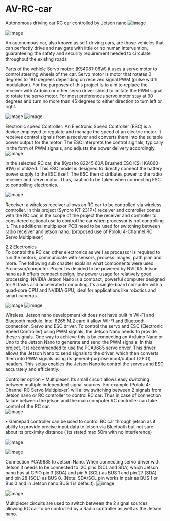 # AV-RC-car
Autonomous driving car
RC car controlled by Jetson nano
                                                           ![image](https://github.com/EricMEP/AV-RC-car/assets/48544912/087d40a8-cf39-410d-88f2-c99fe3bc2b11)

  ![image](https://github.com/EricMEP/AV-RC-car/assets/48544912/9fd052c9-b077-4baa-a9e4-9f60b334191b)

An autonomous car, also known as self-driving cars, are those vehicles that can perfectly drive and navigate with little or no human intervention, guaranteeing the safety and security requirement needed to circulate throughout the existing roads

Parts of the vehicle
Servo motor: (KS4081-06W) it uses a servo motor to control steering wheels of the car. Servo motor is motor that rotates 0 degrees to 180 degrees depending on received signal PWM (pulse width modulation). For the purposes of this project is to aim to replace the receiver with Arduino or other servo driver shield to imitate the PWM signal to rotate the servo motor.  For most preferences servo motor stay at 90 degrees and turn no more than 45 degrees to either direction to turn left or right. 

  ![image](https://github.com/EricMEP/AV-RC-car/assets/48544912/9ca16348-eb84-4ead-9e20-da936d4f949c)      ![image](https://github.com/EricMEP/AV-RC-car/assets/48544912/bb2b91ce-6cf1-42d3-9eb7-3aa0cce44782)

Electronic speed Controller: An Electronic Speed Controller (ESC) is a device employed to regulate and manage the speed of an electric motor. It receives control signals from a receiver and converts them into the suitable power output for the motor. The ESC interprets the control signals, typically in the form of PWM signals, and adjusts the power delivery accordingly.
                                     ![image](https://github.com/EricMEP/AV-RC-car/assets/48544912/3e91143d-b1d2-49d6-a2b1-1f699b039e84)

In the selected RC car, the (Kyosho 82245 60A Brushed ESC KSH KA060-91W) is utilized. This ESC model is designed to directly connect the battery power supply to the ESC itself. The ESC then distributes power to the radio receiver and servo motor. Thus, caution to be taken when connecting ESC to controlling electronics.
 
   ![image](https://github.com/EricMEP/AV-RC-car/assets/48544912/b2b65733-0f3a-44d4-9ce3-6ea7041efb32)
 
Receiver: a wireless receiver allows an RC car to be controlled via wireless controller. In this project (Syncro KT-231P+) receiver and controller comes with the RC car, in the scope of the project the receiver and controller to considered optional use to control the car when processor is not controlling it. Thus additional multiplexor PCB need to be used for switching between radio receiver and jetson nano. (proposed use of Pololu 4-Channel RC Servo Multiplexer)
 
2.2 Electronics  
To control the RC car, other electronics as well as processor is required to run the motors, communicate with sensors, process images, path plan and more. The following sub chapter explains what components were used. 
Processor/computer.  Project is decided to be powered by NVIDIA Jetson nano as it offers compact design, low power usage for relatively good processing. NVIDIA Jetson Nano is a compact, powerful computer designed for AI tasks and accelerated computing. t's a single-board computer with a quad-core CPU and NVIDIA GPU, ideal for applications like robotics and smart cameras.
  
![image](https://github.com/EricMEP/AV-RC-car/assets/48544912/06aa878e-b809-40e8-bc60-e84fbd9780bc) ![image](https://github.com/EricMEP/AV-RC-car/assets/48544912/b21ef8df-19f0-48de-b15e-d99e790a47d2)

 
Wireless. Jetson nano development kit does not have built in Wi-Fi and Bluetooth module. Intel 8265 M.2 card it allow WI-FI and Bluetooth connection. 
Servo and ESC driver. To control the servo and ESC (Electronic Speed Controller) using PWM signals, the Jetson Nano needs to provide these signals. One way to achieve this is by connecting an Arduino Nano or Uno to the Jetson Nano to generate and send the PWM signals. In this project, it is recommended to use the PCA9685 servo driver. This driver allows the Jetson Nano to send signals to the driver, which then converts them into PWM signals using its general-purpose input/output (GPIO) headers. This setup enables the Jetson Nano to control the servos and ESC accurately and efficiently.

Controller option 
•	Multiplexer. Its small circuit allows easy switching between multiple independent signal sources. For example (Pololu 4-Channel RC Servo Multiplexer) will allow switching between 2 signals from Jetson nano or RC controller to control RC car. Thus in case of connection failure between the jetson and the main computer RC controller can take control of the RC car.  
![image](https://github.com/EricMEP/AV-RC-car/assets/48544912/62ad1081-5ecd-4e71-97c8-200d34c9bddd)

•	Gamepad controller can be used to control RC car through jetson as it ability to provide precise input data to jetson via Bluetooth but not sure about its proximity distance ( its stated max 50m with no interference)

 ![image](https://github.com/EricMEP/AV-RC-car/assets/48544912/2377fb2a-3b27-4a72-9ca2-9ee31944fe9b)


 ![image](https://github.com/EricMEP/AV-RC-car/assets/48544912/e848e3bc-b7c0-4ad3-99fc-c3376d06566b)

Connection PCA9685 to Jetson Nano.
When connecting servo driver with Jetson it needs to be connected to I2C pins (SCL and SDA) which Jetson nano has at GPIO pin 3 (SDA) and pin 5 (SCL) as BUS 1 and pin 27 (SDA) and pin 28 (SCL) as BUS 0. (Note: SDA/SCL pin works in pair as BUS 1 or Bus 0 and in Jetson nano BUS 1 is default). 
![image](https://github.com/EricMEP/AV-RC-car/assets/48544912/57c0ce78-c426-435e-aab2-96c1c0ea8e65)

 
![image](https://github.com/EricMEP/AV-RC-car/assets/48544912/15c1e466-3c6b-444b-8b9f-0b9a0e200569)

Multiplexer circuits are used to switch between the 2 signal sources, allowing RC car to be controlled by a Radio controller as well as the Jetson nano.
